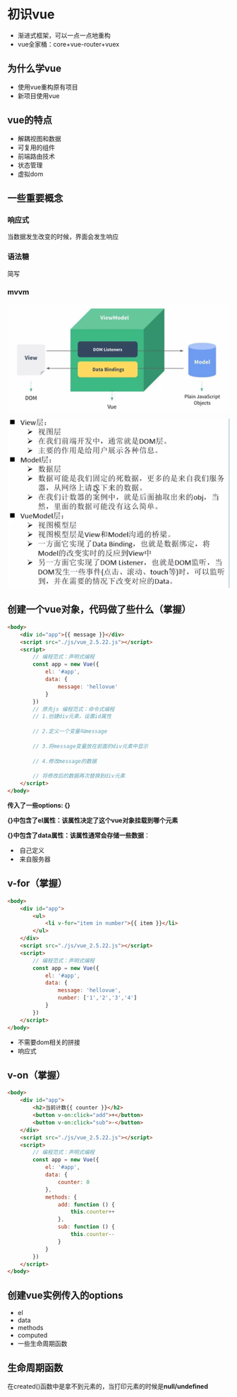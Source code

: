 # 初识vue

- 渐进式框架，可以一点一点地重构
- vue全家桶：core+vue-router+vuex

## 为什么学vue

- 使用vue重构原有项目
-  新项目使用vue

## vue的特点

- 解耦视图和数据
- 可复用的组件
- 前端路由技术
- 状态管理
- 虚拟dom

## 一些重要概念

### 响应式

当数据发生改变的时候，界面会发生响应

### 语法糖

简写

### mvvm

![image-20211105163224955](01-初识vue.assets/image-20211105163224955.png)

![image-20211105163309491](01-初识vue.assets/image-20211105163309491.png)

## 创建一个vue对象，代码做了些什么（掌握）

```html
<body>
    <div id="app">{{ message }}</div>
    <script src="./js/vue_2.5.22.js"></script>
    <script>
        // 编程范式：声明式编程
        const app = new Vue({
            el: '#app',
            data: {
                message: 'hellovue'
            }
        })
        // 原先js 编程范式：命令式编程
        // 1.创建div元素，设置id属性

        // 2.定义一个变量叫message

        // 3.将message变量放在前面的div元素中显示

        // 4.修改message的数据

        // 将修改后的数据再次替换到div元素
    </script>
</body>
```

**传入了一些options: {}**

**{}中包含了el属性：该属性决定了这个vue对象挂载到哪个元素**

**{}中包含了data属性：该属性通常会存储一些数据**：

- ​	自己定义
- ​	来自服务器

## v-for（掌握）

```html
<body>
    <div id="app">
        <ul>
            <li v-for="item in number">{{ item }}</li>
        </ul>
    </div>
    <script src="./js/vue_2.5.22.js"></script>
    <script>
        // 编程范式：声明式编程
        const app = new Vue({
            el: '#app',
            data: {
                message: 'hellovue',
                number: ['1','2','3','4']
            }
        })
    </script>
</body>
```

- 不需要dom相关的拼接
- 响应式

## v-on（掌握）

```html
<body>
    <div id="app">
        <h2>当前计数{{ counter }}</h2>
        <button v-on:click="add">+</button>
        <button v-on:click="sub">-</button>
    </div>
    <script src="./js/vue_2.5.22.js"></script>
    <script>
        // 编程范式：声明式编程
        const app = new Vue({
            el: '#app',
            data: {
                counter: 0
            },
            methods: {
                add: function () {
                    this.counter++
                },
                sub: function () {
                    this.counter--
                }
            }
        })
    </script>
</body>
```

## 创建vue实例传入的options

- el
- data
- methods
- computed
- 一些生命周期函数

## 生命周期函数

在created()函数中是拿不到元素的，当打印元素的时候是**null/undefined**
